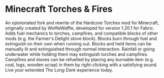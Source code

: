 # Minecraft Torches & Fires

An opinionated fork and rewrite of the Hardcore Torches mod for Minecraft, originally created by WolfieWaffle, developed for version 1.20.1 for Fabric. Adds fuel mechanics to torches, campfires, and compatible blocks of other mods (e.g. the Farmer's Delight stove block). Blocks burn through fuel and extinguish on their own when running out. Blocks and held items can be manually lit and extinguished through normal interaction. Rainfall or going underwater while holding them may extinguish torches and campfires. Campfires and stoves can be refuelled by placing any burnable item (e.g. coal, logs, wooden scrap) in them by right-clicking with a satisfying sound. Live your extended *The Long Dark* experience today.
